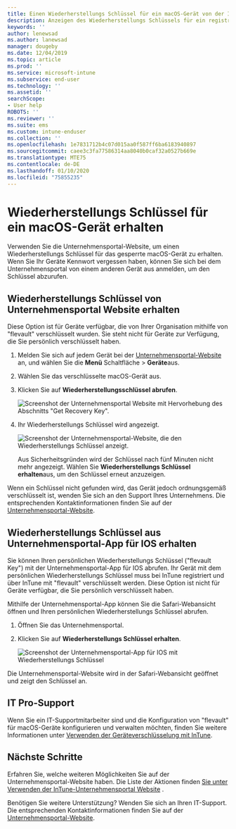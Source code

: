 ```yaml
---
title: Einen Wiederherstellungs Schlüssel für ein macOS-Gerät von der InTune-Unternehmensportal-Website erhalten
description: Anzeigen des Wiederherstellungs Schlüssels für ein registriertes, verwaltetes macOS-Gerät
keywords: ''
author: lenewsad
ms.author: lanewsad
manager: dougeby
ms.date: 12/04/2019
ms.topic: article
ms.prod: ''
ms.service: microsoft-intune
ms.subservice: end-user
ms.technology: ''
ms.assetid: ''
searchScope:
- User help
ROBOTS: ''
ms.reviewer: ''
ms.suite: ems
ms.custom: intune-enduser
ms.collection: ''
ms.openlocfilehash: 1e7831712b4c07d015aa0f587ff6ba6183940897
ms.sourcegitcommit: caee3c3fa77586314aa8040b0caf32a0527b669e
ms.translationtype: MTE75
ms.contentlocale: de-DE
ms.lasthandoff: 01/10/2020
ms.locfileid: "75855235"
---
```

# <a name="get-a-recovery-key-for-a-macos-device"></a>Wiederherstellungs Schlüssel für ein macOS-Gerät erhalten

Verwenden Sie die Unternehmensportal-Website, um einen Wiederherstellungs Schlüssel für das gesperrte macOS-Gerät zu erhalten. Wenn Sie Ihr Geräte Kennwort vergessen haben, können Sie sich bei dem Unternehmensportal von einem anderen Gerät aus anmelden, um den Schlüssel abzurufen.  

## <a name="get-recovery-key-from-company-portal-website"></a>Wiederherstellungs Schlüssel von Unternehmensportal Website erhalten

Diese Option ist für Geräte verfügbar, die von Ihrer Organisation mithilfe von "flevault" verschlüsselt wurden. Sie steht nicht für Geräte zur Verfügung, die Sie persönlich verschlüsselt haben.

1. Melden Sie sich auf jedem Gerät bei der [Unternehmensportal-Website](https://portal.manage.microsoft.com) an, und wählen Sie die **Menü** Schaltfläche > **Geräte**aus.  
2. Wählen Sie das verschlüsselte macOS-Gerät aus.  
3. Klicken Sie auf **Wiederherstellungsschlüssel abrufen**.  

    ![Screenshot der Unternehmensportal Website mit Hervorhebung des Abschnitts "Get Recovery Key".](./media/1907-recovery2-cpweb-intune.PNG)  

4. Ihr Wiederherstellungs Schlüssel wird angezeigt.

    ![Screenshot der Unternehmensportal-Website, die den Wiederherstellungs Schlüssel anzeigt.](./media/1907-recovery-cpweb-intune.PNG)  

    Aus Sicherheitsgründen wird der Schlüssel nach fünf Minuten nicht mehr angezeigt. Wählen Sie **Wiederherstellungs Schlüssel erhalten**aus, um den Schlüssel erneut anzuzeigen.

Wenn ein Schlüssel nicht gefunden wird, das Gerät jedoch ordnungsgemäß verschlüsselt ist, wenden Sie sich an den Support Ihres Unternehmens. Die entsprechenden Kontaktinformationen finden Sie auf der [Unternehmensportal-Website](https://go.microsoft.com/fwlink/?linkid=2010980).  

## <a name="get-recovery-key-from-company-portal-app-for-ios"></a>Wiederherstellungs Schlüssel aus Unternehmensportal-App für IOS erhalten

Sie können Ihren persönlichen Wiederherstellungs Schlüssel ("flevault Key") mit der Unternehmensportal-App für IOS abrufen. Ihr Gerät mit dem persönlichen Wiederherstellungs Schlüssel muss bei InTune registriert und über InTune mit "flevault" verschlüsselt werden. Diese Option ist nicht für Geräte verfügbar, die Sie persönlich verschlüsselt haben. 

Mithilfe der Unternehmensportal-App können Sie die Safari-Webansicht öffnen und Ihren persönlichen Wiederherstellungs Schlüssel abrufen. 

1. Öffnen Sie das Unternehmensportal.
2. Klicken Sie auf **Wiederherstellungs Schlüssel erhalten**.

    ![Screenshot der Unternehmensportal-App für IOS mit Wiederherstellungs Schlüssel](./media/get-recovery-key-cpweb-02.png)  

Die Unternehmensportal-Website wird in der Safari-Webansicht geöffnet und zeigt den Schlüssel an. 

## <a name="it-pro-support"></a>IT Pro-Support

Wenn Sie ein IT-Supportmitarbeiter sind und die Konfiguration von "flevault" für macOS-Geräte konfigurieren und verwalten möchten, finden Sie weitere Informationen unter [Verwenden der Geräteverschlüsselung mit InTune](/intune/protect/encrypt-devices).

## <a name="next-steps"></a>Nächste Schritte

Erfahren Sie, welche weiteren Möglichkeiten Sie auf der Unternehmensportal-Website haben. Die Liste der Aktionen finden [Sie unter Verwenden der InTune-Unternehmensportal Website](using-the-intune-company-portal-website.md) .  

Benötigen Sie weitere Unterstützung? Wenden Sie sich an Ihren IT-Support. Die entsprechenden Kontaktinformationen finden Sie auf der [Unternehmensportal-Website](https://go.microsoft.com/fwlink/?linkid=2010980).  
